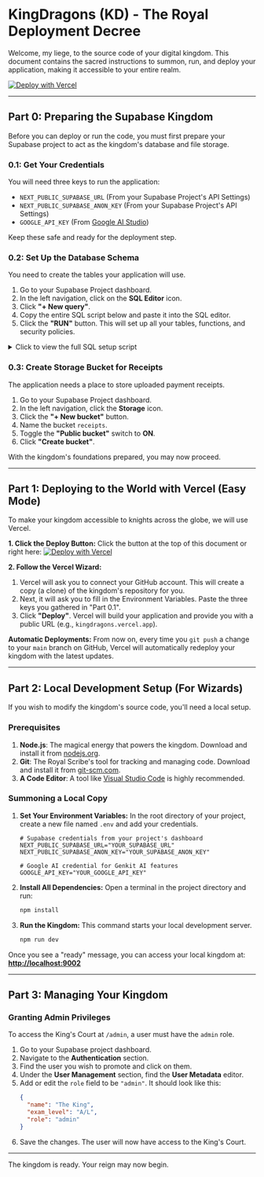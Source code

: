 
# KingDragons (KD) - The Royal Deployment Decree

Welcome, my liege, to the source code of your digital kingdom. This document contains the sacred instructions to summon, run, and deploy your application, making it accessible to your entire realm.

[![Deploy with Vercel](https://vercel.com/button)](https://vercel.com/new/clone?repository-url=https%3A%2F%2Fgithub.com%2Fksnprogrammer%2FKD&env=NEXT_PUBLIC_SUPABASE_URL,NEXT_PUBLIC_SUPABASE_ANON_KEY,GOOGLE_API_KEY&envDescription=Your%20Supabase%20and%20Google%20AI%20credentials%20are%20needed%20for%20the%20app%20to%20function.&project-name=kingdragons&repository-name=kingdragons-clone)

---

## Part 0: Preparing the Supabase Kingdom

Before you can deploy or run the code, you must first prepare your Supabase project to act as the kingdom's database and file storage.

### 0.1: Get Your Credentials
You will need three keys to run the application:
- `NEXT_PUBLIC_SUPABASE_URL` (From your Supabase Project's API Settings)
- `NEXT_PUBLIC_SUPABASE_ANON_KEY` (From your Supabase Project's API Settings)
- `GOOGLE_API_KEY` (From [Google AI Studio](https://aistudio.google.com/app/apikey))

Keep these safe and ready for the deployment step.

### 0.2: Set Up the Database Schema
You need to create the tables your application will use.
1. Go to your Supabase Project dashboard.
2. In the left navigation, click on the **SQL Editor** icon.
3. Click **"+ New query"**.
4. Copy the entire SQL script below and paste it into the SQL editor.
5. Click the **"RUN"** button. This will set up all your tables, functions, and security policies.

<details>
<summary>Click to view the full SQL setup script</summary>

```sql
-- Profiles Table: Stores public user data
-- This table is essential for the leaderboard and user stats.
create table
  public.profiles (
    id uuid not null primary key,
    xp integer null default 0,
    constraint profiles_id_fkey foreign key (id) references auth.users (id) on delete cascade
  );

-- Submissions Table: Stores AI-generated learning modules
create table
  public.submissions (
    id bigint generated by default as identity,
    created_at timestamp with time zone not null default now(),
    topic text null,
    writer text null,
    status text null,
    content jsonb null,
    exam_level text null,
    image_data_uri text null,
    constraint submissions_pkey primary key (id)
  );

-- Stories Table: Stores AI-generated stories
create table
  public.stories (
    id bigint generated by default as identity,
    created_at timestamp with time zone not null default now(),
    title text null,
    story text null,
    image_data_uri text null,
    constraint stories_pkey primary key (id)
  );

-- Posts Table: Stores user-generated discussion posts
create table
  public.posts (
    id bigint generated by default as identity,
    created_at timestamp with time zone not null default now(),
    content text null,
    author_name text null,
    author_avatar text null,
    constraint posts_pkey primary key (id)
  );

-- Quest Completions Table: Tracks which users have completed which quests
create table
  public.quest_completions (
    id bigint generated by default as identity,
    created_at timestamp with time zone not null default now(),
    user_id uuid null,
    submission_id bigint null,
    score integer null,
    total_questions integer null,
    constraint quest_completions_pkey primary key (id),
    constraint quest_completions_submission_id_fkey foreign key (submission_id) references submissions (id) on delete set null,
    constraint quest_completions_user_id_fkey foreign key (user_id) references auth.users (id) on delete cascade
  );

-- Payments Table: Tracks user payments for memberships and donations
create table
  public.payments (
    id bigint generated by default as identity,
    created_at timestamp with time zone not null default now(),
    user_name text null,
    payment_type text null,
    amount integer null,
    status text null,
    receipt_url text null,
    constraint payments_pkey primary key (id)
  );

-- Function to get the leaderboard
create or replace function get_leaderboard()
returns table(rank bigint, id uuid, name text, xp integer, avatar_url text, avatar_hint text)
language plpgsql
as $$
begin
  return query
  select
    row_number() over (order by p.xp desc) as rank,
    u.id,
    u.raw_user_meta_data->>'name' as name,
    p.xp,
    u.raw_user_meta_data->>'avatar_url' as avatar_url,
    u.raw_user_meta_data->>'avatar_hint' as avatar_hint
  from
    public.profiles p
    join auth.users u on p.id = u.id
  order by
    p.xp desc;
end;
$$;

-- Function to award XP and create a profile if one doesn't exist
create or replace function award_xp(user_id_in uuid, xp_to_add integer)
returns void
language plpgsql
as $$
begin
  -- Upsert profile on XP gain
  insert into public.profiles (id, xp)
  values (user_id_in, xp_to_add)
  on conflict (id)
  do update set xp = profiles.xp + xp_to_add;
end;
$$;

-- Secure the tables with Row Level Security
alter table public.profiles enable row level security;
alter table public.submissions enable row level security;
alter table public.stories enable row level security;
alter table public.posts enable row level security;
alter table public.quest_completions enable row level security;
alter table public.payments enable row level security;

-- Policies for Profiles
create policy "Public profiles are viewable by everyone." on public.profiles for select using ( true );
create policy "Users can insert their own profile." on public.profiles for insert with check ( auth.uid() = id );
create policy "Users can update their own profile." on public.profiles for update using ( auth.uid() = id );

-- Policies for Submissions
create policy "Approved submissions are viewable by everyone." on public.submissions for select using ( status = 'Approved' );
create policy "Admins can manage all submissions." on public.submissions for all using ( (select auth.jwt() ->> 'user_metadata')::jsonb ->> 'role' = 'admin' ) with check ( (select auth.jwt() ->> 'user_metadata')::jsonb ->> 'role' = 'admin' );

-- Policies for Stories
create policy "Stories are viewable by everyone." on public.stories for select using ( true );
create policy "Admins can manage stories." on public.stories for all using ( (select auth.jwt() ->> 'user_metadata')::jsonb ->> 'role' = 'admin' ) with check ( (select auth.jwt() ->> 'user_metadata')::jsonb ->> 'role' = 'admin' );

-- Policies for Posts
create policy "Posts are viewable by authenticated users." on public.posts for select using ( auth.role() = 'authenticated' );
create policy "Users can create their own posts." on public.posts for insert with check ( auth.role() = 'authenticated' );

-- Policies for Quest Completions
create policy "Users can view their own quest completions." on public.quest_completions for select using ( auth.uid() = user_id );
create policy "Users can insert their own quest completions." on public.quest_completions for insert with check ( auth.uid() = user_id );

-- Policies for Payments
create policy "Admins can manage payments." on public.payments for all using ( (select auth.jwt() ->> 'user_metadata')::jsonb ->> 'role' = 'admin' ) with check ( (select auth.jwt() ->> 'user_metadata')::jsonb ->> 'role' = 'admin' );
create policy "Users can insert their own payments." on public.payments for insert with check ( auth.role() = 'authenticated' );

```
</details>

### 0.3: Create Storage Bucket for Receipts
The application needs a place to store uploaded payment receipts.
1. Go to your Supabase Project dashboard.
2. In the left navigation, click the **Storage** icon.
3. Click the **"+ New bucket"** button.
4. Name the bucket `receipts`.
5. Toggle the **"Public bucket"** switch to **ON**.
6. Click **"Create bucket"**.

With the kingdom's foundations prepared, you may now proceed.

---

## Part 1: Deploying to the World with Vercel (Easy Mode)

To make your kingdom accessible to knights across the globe, we will use Vercel.

**1. Click the Deploy Button:**
Click the button at the top of this document or right here:
[![Deploy with Vercel](https://vercel.com/button)](https://vercel.com/new/clone?repository-url=https%3A%2F%2Fgithub.com%2Fksnprogrammer%2FKD&env=NEXT_PUBLIC_SUPABASE_URL,NEXT_PUBLIC_SUPABASE_ANON_KEY,GOOGLE_API_KEY&envDescription=Your%20Supabase%20and%20Google%20AI%20credentials%20are%20needed%20for%20the%20app%20to%20function.&project-name=kingdragons&repository-name=kingdragons-clone)

**2. Follow the Vercel Wizard:**
1.  Vercel will ask you to connect your GitHub account. This will create a copy (a clone) of the kingdom's repository for you.
2.  Next, it will ask you to fill in the Environment Variables. Paste the three keys you gathered in "Part 0.1".
3.  Click **"Deploy"**. Vercel will build your application and provide you with a public URL (e.g., `kingdragons.vercel.app`).

**Automatic Deployments:**
From now on, every time you `git push` a change to your `main` branch on GitHub, Vercel will automatically redeploy your kingdom with the latest updates.

---

## Part 2: Local Development Setup (For Wizards)

If you wish to modify the kingdom's source code, you'll need a local setup.

### Prerequisites
1.  **Node.js**: The magical energy that powers the kingdom. Download and install it from [nodejs.org](https://nodejs.org/).
2.  **Git**: The Royal Scribe's tool for tracking and managing code. Download and install it from [git-scm.com](https://git-scm.com/).
3.  **A Code Editor**: A tool like [Visual Studio Code](https://code.visualstudio.com/) is highly recommended.

### Summoning a Local Copy
1.  **Set Your Environment Variables:** In the root directory of your project, create a new file named `.env` and add your credentials.
    ```
    # Supabase credentials from your project's dashboard
    NEXT_PUBLIC_SUPABASE_URL="YOUR_SUPABASE_URL"
    NEXT_PUBLIC_SUPABASE_ANON_KEY="YOUR_SUPABASE_ANON_KEY"

    # Google AI credential for Genkit AI features
    GOOGLE_API_KEY="YOUR_GOOGLE_API_KEY"
    ```
2.  **Install All Dependencies:** Open a terminal in the project directory and run:
    ```bash
    npm install
    ```
3.  **Run the Kingdom:** This command starts your local development server.
    ```bash
    npm run dev
    ```
Once you see a "ready" message, you can access your local kingdom at: **[http://localhost:9002](http://localhost:9002)**

---

## Part 3: Managing Your Kingdom

### Granting Admin Privileges
To access the King's Court at `/admin`, a user must have the `admin` role.
1. Go to your Supabase project dashboard.
2. Navigate to the **Authentication** section.
3. Find the user you wish to promote and click on them.
4. Under the **User Management** section, find the **User Metadata** editor.
5. Add or edit the `role` field to be `"admin"`. It should look like this:
   ```json
   {
     "name": "The King",
     "exam_level": "A/L",
     "role": "admin"
   }
   ```
6. Save the changes. The user will now have access to the King's Court.

---
The kingdom is ready. Your reign may now begin.
